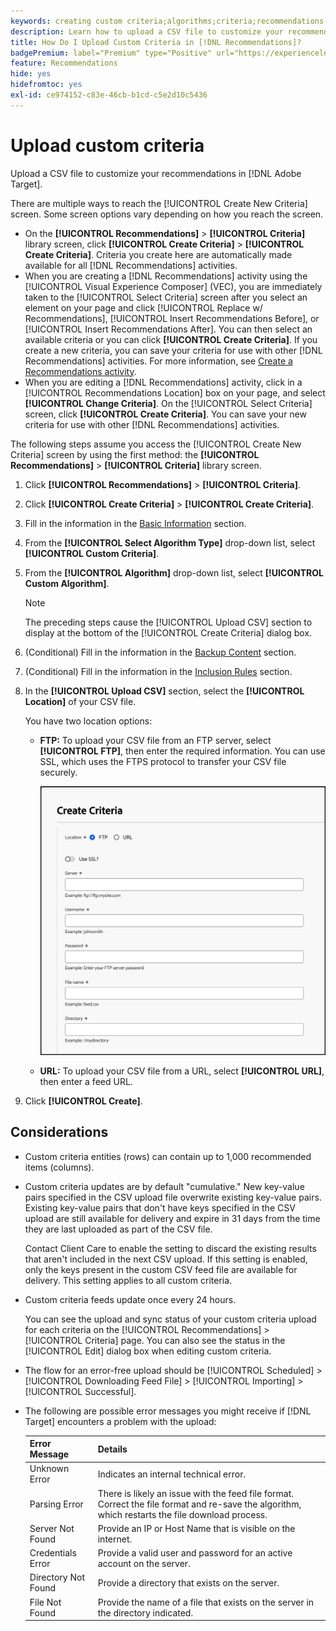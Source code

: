 ```yaml
---
keywords: creating custom criteria;algorithms;criteria;recommendations criteria;csv;ftp;upload csv
description: Learn how to upload a CSV file to customize your recommendations in Adobe [!DNL Target] Recommendations.
title: How Do I Upload Custom Criteria in [!DNL Recommendations]?
badgePremium: label="Premium" type="Positive" url="https://experienceleague.adobe.com/docs/target/using/introduction/intro.html?lang=en#premium newtab=true" tooltip="See what's included in Target Premium."
feature: Recommendations
hide: yes
hidefromtoc: yes
exl-id: ce974152-c83e-46cb-b1cd-c5e2d10c5436
---
```

# Upload custom criteria

Upload a CSV file to customize your recommendations in [!DNL Adobe Target].

There are multiple ways to reach the [!UICONTROL Create New Criteria] screen. Some screen options vary depending on how you reach the screen.

* On the **[!UICONTROL Recommendations]** > **[!UICONTROL Criteria]** library screen, click **[!UICONTROL Create Criteria]** > **[!UICONTROL Create Criteria]**. Criteria you create here are automatically made available for all [!DNL Recommendations] activities.
* When you are creating a [!DNL Recommendations] activity using the [!UICONTROL Visual Experience Composer] (VEC), you are immediately taken to the [!UICONTROL Select Criteria] screen after you select an element on your page and click [!UICONTROL Replace w/ Recommendations], [!UICONTROL Insert Recommendations Before], or [!UICONTROL Insert Recommendations After]. You can then select an available criteria or you can click **[!UICONTROL Create Criteria]**. If you create a new criteria, you can save your criteria for use with other [!DNL Recommendations] activities. For more information, see [Create a Recommendations activity](/help/main/c-recommendations/t-create-recs-activity/create-recs-activity.md).
* When you are editing a [!DNL Recommendations] activity, click in a [!UICONTROL Recommendations Location] box on your page, and select **[!UICONTROL Change Criteria]**. On the [!UICONTROL Select Criteria] screen, click **[!UICONTROL Create Criteria]**. You can save your new criteria for use with other [!DNL Recommendations] activities.

The following steps assume you access the [!UICONTROL Create New Criteria] screen by using the first method: the **[!UICONTROL Recommendations]** > **[!UICONTROL Criteria]** library screen.

1. Click **[!UICONTROL Recommendations]** > **[!UICONTROL Criteria]**.

1. Click **[!UICONTROL Create Criteria]** > **[!UICONTROL Create Criteria]**.

1. Fill in the information in the [Basic Information](/help/main/c-recommendations/c-algorithms/create-new-algorithm.md#info) section.

1. From the **[!UICONTROL Select Algorithm Type]** drop-down list, select **[!UICONTROL Custom Criteria]**.

1. From the **[!UICONTROL Algorithm]** drop-down list, select **[!UICONTROL Custom Algorithm]**.

   >[!NOTE]
   >
   >The preceding steps cause the [!UICONTROL Upload CSV] section to display at the bottom of the [!UICONTROL Create Criteria] dialog box.

1. (Conditional) Fill in the information in the [Backup Content](/help/main/c-recommendations/c-algorithms/create-new-algorithm.md#content) section.

1. (Conditional) Fill in the information in the [Inclusion Rules](/help/main/c-recommendations/c-algorithms/create-new-algorithm.md#inclusion) section.

1. In the **[!UICONTROL Upload CSV]** section, select the **[!UICONTROL Location]** of your CSV file.

   <!--The CSV file must be formatted correctly to upload successfully. Click **[!UICONTROL Download the CSV template]** to get a correctly formatted CSV file.-->

   You have two location options:

    * **FTP:** To upload your CSV file from an FTP server, select **[!UICONTROL FTP]**, then enter the required information. You can use SSL, which uses the FTPS protocol to transfer your CSV file securely.

      ![FTP option to upload CSV file](/help/main/c-recommendations/c-algorithms/assets/ftp.png)

    * **URL:** To upload your CSV file from a URL, select **[!UICONTROL URL]**, then enter a feed URL.

1. Click **[!UICONTROL Create]**.

## Considerations

* Custom criteria entities (rows) can contain up to 1,000 recommended items (columns).

* Custom criteria updates are by default "cumulative." New key-value pairs specified in the CSV upload file overwrite existing key-value pairs. Existing key-value pairs that don't have keys specified in the CSV upload are still available for delivery and expire in 31 days from the time they are last uploaded as part of the CSV file.

  Contact Client Care to enable the setting to discard the existing results that aren't included in the next CSV upload. If this setting is enabled, only the keys present in the custom CSV feed file are available for delivery. This setting applies to all custom criteria.

* Custom criteria feeds update once every 24 hours.

  You can see the upload and sync status of your custom criteria upload for each criteria on the [!UICONTROL Recommendations] > [!UICONTROL Criteria] page. You can also see the status in the [!UICONTROL Edit] dialog box when editing custom criteria.

* The flow for an error-free upload should be [!UICONTROL Scheduled] > [!UICONTROL Downloading Feed File] > [!UICONTROL Importing] > [!UICONTROL Successful].

* The following are possible error messages you might receive if [!DNL Target] encounters a problem with the upload:

  | Error Message | Details |
  |--- |--- |
  |Unknown Error|Indicates an internal technical error.|
  |Parsing Error|There is likely an issue with the feed file format. Correct the file format and re-save the algorithm, which restarts the file download process.|
  |Server Not Found|Provide an IP or Host Name that is visible on the internet.|
  |Credentials Error|Provide a valid user and password for an active account on the server.|
  |Directory Not Found|Provide a directory that exists on the server.|
  |File Not Found|Provide the name of a file that exists on the server in the directory indicated.|
